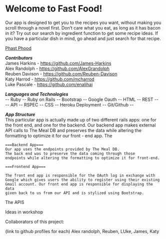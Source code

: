 # Welcome to Fast Food!
Our app is designed to get you to the recipes you want, without making you scroll through a novel first. Don’t care what you eat, as long as it has bacon in it? Try out our search by ingredient function to get some recipe ideas. If you have a particular dish in mind, go ahead and just search for that recipe.

[Phast Phood](phastphood.herokuapp.com)

___Contributors___  
James Harkins - https://github.com/James-Harkins  
Alex Randolph - https://github.com/AlexGrandolph  
Reuben Davison - https://github.com/Reuben-Davison  
Katy Harrod - https://github.com/mcharrod  
Luke Pascale - https://github.com/enalihai

___Languages and Technologies___  
-- Ruby -- Ruby on Rails -- Bootstrap -- Google Oauth -- HTML -- REST --  
-- API -- RSPEC -- CSS -- Heroku Deployment -- Git/Github --

___App Structure___  
This particular app is actually made up of two different rails apps: one for the front end, and one for the backend. Our backend app makes external API calls to The Meal DB and preserves the data while altering the formatting to optimize it for our front - end app. The
```
===Backend App===
Our app uses the endpoints provided by The Meal DB.  
The back end was to preserve the data coming through those
endpoints while altering the formatting to optimize it for front-end.
```
```
===Frontend App===

The front end app is responsible for the OAuth log in exchange with
Google which gives users the ability to register using their existing
Gmail account. Our front end app is responsible for displaying the data
given back to us from our API and is stylized using Bootstrap.
```
The APIS

Ideas in workshop

Collaborators of this project:

(link to github profiles for each)
Alex randolph,
Reuben,
LUke,
James,
Katy
